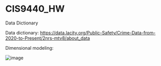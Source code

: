 # CIS9440_HW
Data Dictionary

Data dictionary: https://data.lacity.org/Public-Safety/Crime-Data-from-2020-to-Present/2nrs-mtv8/about_data

Dimensional modeling:


![image](https://github.com/MudassirAli94/CIS9440_HW/assets/38592433/1dca0e7b-26c9-4a0e-8aba-c2a1238d01c4)
